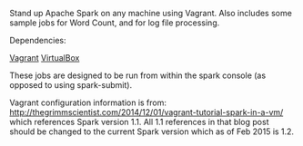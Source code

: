 Stand up Apache Spark on any machine using Vagrant.  Also includes some sample jobs for Word Count, and for log file processing.

Dependencies:

[Vagrant](http://www.vagrantup.com/downloads.html)
[VirtualBox](https://www.virtualbox.org/wiki/Downloads)

These jobs are designed to be run from within the spark console (as opposed to using spark-submit).

Vagrant configuration information is from: http://thegrimmscientist.com/2014/12/01/vagrant-tutorial-spark-in-a-vm/ which references 
Spark version 1.1.  All 1.1 references in that blog post should be changed to the current Spark version which as of 
Feb 2015 is 1.2.  




